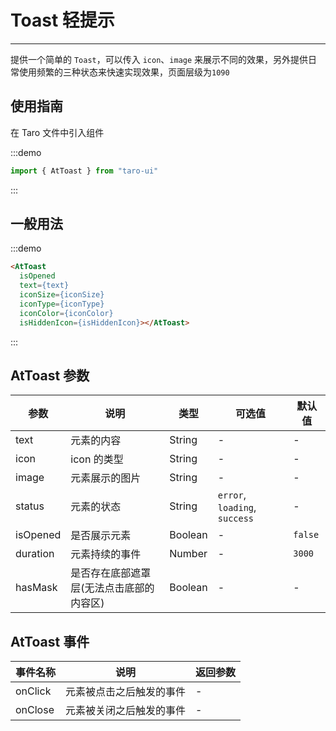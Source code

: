 # Toast 轻提示

---

提供一个简单的 `Toast`，可以传入 `icon`、`image` 来展示不同的效果，另外提供日常使用频繁的三种状态来快速实现效果，页面层级为`1090`

## 使用指南

在 Taro 文件中引入组件

:::demo

```js
import { AtToast } from "taro-ui"
```

:::

## 一般用法

:::demo

```html
<AtToast
  isOpened
  text={text}
  iconSize={iconSize}
  iconType={iconType}
  iconColor={iconColor}
  isHiddenIcon={isHiddenIcon}></AtToast>
```

:::

## AtToast 参数

| 参数     | 说明                                     | 类型    | 可选值                        | 默认值  |
| -------- | ---------------------------------------- | ------- | ----------------------------- | ------- |
| text     | 元素的内容                               | String  | -                             | -       |
| icon     | icon 的类型                              | String  | -                             | -       |
| image    | 元素展示的图片                           | String  | -                             | -       |
| status   | 元素的状态                               | String  | `error`, `loading`, `success` | -       |
| isOpened | 是否展示元素                             | Boolean | -                             | `false` |
| duration | 元素持续的事件                           | Number  | -                             | `3000`  |
| hasMask  | 是否存在底部遮罩层(无法点击底部的内容区) | Boolean | -                             | -       |

## AtToast 事件

| 事件名称 | 说明                     | 返回参数 |
| -------- | ------------------------ | -------- |
| onClick  | 元素被点击之后触发的事件 | -        |
| onClose  | 元素被关闭之后触发的事件 | -        |
